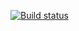 [![Build status](https://ci.appveyor.com/api/projects/status/46f7sivy296rlnwk?svg=true)](https://ci.appveyor.com/project/PerochenkoVA/aqa-code-x4nv3)
